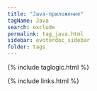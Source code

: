 ```yaml
---
title: "Java-приложение"
tagName: Java
search: exclude
permalink: tag_java.html
sidebar: evotordoc_sidebar
folder: tags
---
```

{% include taglogic.html %}

{% include links.html %}
